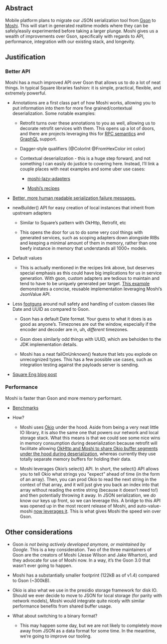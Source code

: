 ## **Abstract**

Mobile platform plans to migrate our JSON serialization tool from [Gson](https://github.com/google/gson) to [Moshi](https://github.com/square/moshi). This will start in generated realtime models where they can be safely/easily experimented before taking a larger plunge. Moshi gives us a wealth of improvements over Gson, specifically with regards to API, performance, integration with our existing stack, and longevity.

## **Justification**

### Better API

Moshi has a much improved API over Gson that allows us to do a lot of neat things. In typical Square libraries fashion: it is simple, practical, flexible, and extremely powerful.

* Annotations are a first class part of how Moshi works, allowing you to put information into them for more fine grained/contextual deserialization. Some notable examples:

    * Retrofit turns over these annotations to you as well, allowing us to decorate retrofit services with them. This opens up a lot of doors, and there are projects leveraging this for [RPC semantics](https://github.com/segmentio/retrofit-jsonrpc) and [GraphQL](https://github.com/apollographql/apollo-android) support.

    * Dagger-style qualifiers (@ColorInt @FromHexColor int color)

    * Contextual deserialization - this is a huge step forward, and not something I can easily do justice to covering here. Instead, I’ll link a couple places with neat examples and some uber use cases:

        * [moshi-lazy-adapters](https://github.com/serj-lotutovici/moshi-lazy-adapters#list-of-provided-adapters) 

        * [Moshi’s recipes](https://github.com/square/moshi/tree/master/examples/src/main/java/com/squareup/moshi/recipes)

* [Better, more human readable serialization failure messages.](https://github.com/square/moshi#fails-gracefully)

* newBuilder() API for easy creation of local instances that inherit from upstream adapters

    * Similar to Square’s pattern with OkHttp, Retrofit, etc

    * This opens the door for us to do some very cool things with generated services, such as scoping adapters down alongside RIBs and keeping a minimal amount of them in memory, rather than one beefy instance in memory that understands all 1000+ models.

* Default values

    * This is actually mentioned in the recipes link above, but deserves special emphasis as this could have big implications for us in service generation. With gson, custom adapters are tedious to maintain and tend to have to be uniquely generated per target. [This example](https://github.com/square/moshi/blob/master/examples/src/main/java/com/squareup/moshi/recipes/DefaultOnDataMismatchAdapter.java) demonstrates a concise, reusable implementation leveraging Moshi’s JsonValue API.

* Less [footguns](http://www.urbandictionary.com/define.php?term=footgun) around null safety and handling of custom classes like Date and UUID as compared to Gson.

    * Gson has a default Date format. Your guess to what it does is as good as anyone’s. Timezones are out the window, especially if the encoder and decoder are in, uh, *different* timezones.

    * Gson does similarly odd things with UUID, which are beholden to the JDK implementation details.

    * Moshi has a neat failOnUnknown() feature that lets you explode on unrecognized types. This has a few possible use cases, such as integration testing against the payloads server is sending.

* [Square Eng blog post](https://medium.com/square-corner-blog/moshi-another-json-processor-624f8741f703)

### Performance

Moshi is faster than Gson and more memory performant.

* [Benchmarks](https://github.com/hzsweers/json-serialization-benchmarking)

* How?

    * Moshi uses [Okio](https://github.com/square/okio) under the hood. Aside from being a very neat little IO library, it is also the same one that powers our network and local storage stack. What this means is that we could see some nice wins in memory consumption during deserialization because retrofit will facilitate allowing [OkHttp and Moshi to share Okio buffer segments under the hood during deserialization](https://github.com/square/retrofit/blob/master/retrofit-converters/moshi/src/main/java/retrofit2/converter/moshi/MoshiResponseBodyConverter.java#L35-L45), whereas currently they use totally separate memory buffers for holding their data. 

    * Moshi leverages Okio’s select() API. In short, the select() API allows you to tell Okio what strings you "expect" ahead of time (in the form of an array). Then, you can prod Okio to read the next string in the context of that array, and it will just give you back an index into that array without reading the entire string (because it doesn’t need to!) and then potentially throwing it away. In JSON serialization, we *do* know our keys up front, so we can leverage this. A bridge to this API was opened up in the most recent release of Moshi, and auto-value-moshi [now leverages it](https://github.com/rharter/auto-value-moshi/pull/76). This is what gives Moshi the speed win over Gson.

## Other considerations

* Gson *is not being actively developed anymore, or maintained by Google*. This is a key consideration. Two of the three maintainers of Gson are the creators of Moshi (Jesse Wilson and Jake Wharton), and they advocate for use of Moshi now. In a way, it’s the Gson 3.0 that wasn’t ever going to happen.

* Moshi has a substantially smaller footprint (122kB as of v1.4) compared to Gson (~300kB).

* Okio is also what we use in the presidio storage framework for disk IO. Should we ever decide to move to JSON for local storage (for parity with network models), Moshi would integrate quite nicely with similar performance benefits from shared buffer usage.

* What about switching to a binary format?

    * This may happen some day, but we are not likely to completely move away from JSON as a data format for some time. In the meantime, we’re going to improve our tooling.
